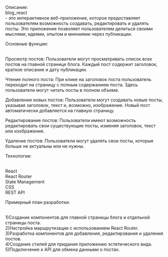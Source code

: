 Описание:<br>
blog_react<br> - это интерактивное веб-приложение, которое предоставляет пользователям возможность создавать, редактировать и удалять посты. Это приложение позволяет пользователям делиться своими мыслями, идеями, опытом и мнениями через публикации.

Основные функции:<br><br>

Просмотр постов: Пользователи могут просматривать список всех постов на главной странице блога. Каждый пост содержит заголовок, краткое описание и дату публикации.<br>

Чтение полного поста: При клике на заголовок поста пользователь переходит на страницу с полным содержанием поста. Здесь пользователи могут читать посты в полном объеме.<br>

Добавление новых постов: Пользователи могут создавать новые посты, указывая заголовок, текст и, возможно, изображение. Новый пост автоматически добавляется на главную страницу.<br>

Редактирование постов: Пользователи имеют возможность редактировать свои существующие посты, изменяя заголовок, текст или изображение.<br>

Удаление постов: Пользователи могут удалять свои посты, которые больше не актуальны или не нужны.<br>

Технологии:<br><br>

React<br>
React Router<br>
State Management<br>
CSS<br>
REST API<br>

Примерный план разработки:<br><br>

1)Создание компонентов для главной страницы блога и отдельной страницы поста.<br>
2)Настройка маршрутизации с использованием React Router.<br>
3)Разработка компонентов для добавления, редактирования и удаления постов.<br>
4)Создание стилей для придания приложению эстетического вида.<br>
5)Подключение к API для обмена данными о постах.<br>
